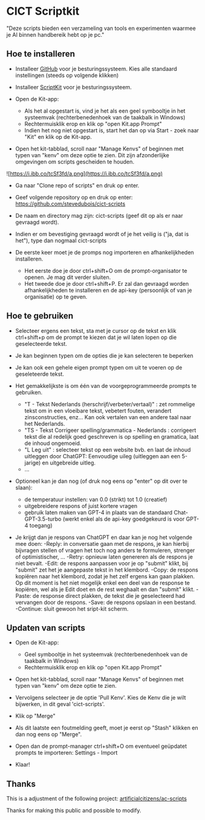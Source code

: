 # CICT Scriptkit

<p>"Deze scripts bieden een verzameling van tools en experimenten waarmee je AI binnen handbereik hebt op je pc."</p>

## Hoe te installeren

- Installeer [GitHub](https://git-scm.com/downloads) voor je besturingssysteem. Kies alle standaard instellingen (steeds op volgende klikken)

- Installeer [ScriptKit](https://www.scriptkit.com/) voor je besturingssysteem.

- Open de Kit-app:
    - Als het al opgestart is, vind je het als een geel symbooltje in het systeemvak (rechterbenedenhoek van de taakbalk in Windows)
    - Rechtermuisklik erop en klik op "open Kit.app Prompt"
    - Indien het nog niet opgestart is, start het dan op via Start - zoek naar "Kit" en klik op de Kit-app. 

- Open het kit-tabblad, scroll naar "Manage Kenvs" of beginnen met typen van "kenv" om deze optie te zien. Dit zijn afzonderlijke omgevingen om scripts gescheiden te houden.

![https://i.ibb.co/tcSf3fd/a.png](https://i.ibb.co/tcSf3fd/a.png)

- Ga naar "Clone repo of scripts" en druk op enter.

- Geef volgende repository op en druk op enter: https://github.com/stevedubois/cict-scripts

- De naam en directory mag zijn: cict-scripts (geef dit op als er naar gevraagd wordt).

- Indien er om bevestiging gevraagd wordt of je het veilig is ("ja, dat is het"), type dan nogmaal cict-scripts

- De eerste keer moet je de promps nog importeren en afhankelijkheden installeren. 
    - Het eerste doe je door ctrl+shift+O om de prompt-organisator te openen. Je mag dit verder sluiten.
    - Het tweede doe je door ctrl+shift+P. Er zal dan gevraagd worden afhankelijkheden te installeren en de api-key (persoonlijk of van je organisatie) op te geven. 

## Hoe te gebruiken

- Selecteer ergens een tekst, sta met je cursor op de tekst en klik ctrl+shift+p om de prompt te kiezen dat je wil laten lopen op die geselecteerde tekst.

- Je kan beginnen typen om de opties die je kan selecteren te beperken

- Je kan ook een gehele eigen prompt typen om uit te voeren op de geseleteerde tekst.

- Het gemakkelijkste is om één van de voorgeprogrammeerde prompts te gebruiken.
    - "T - Tekst Nederlands (herschrijf/verbeter/vertaal)" : zet rommelige tekst om in een vloeibare tekst, vebetert fouten, verandert zinsconstructies, enz... Kan ook vertalen van een andere taal naar het Nederlands.
    - "TS - Tekst Corrigeer spelling/grammatica - Nederlands : corrigeert tekst die al redelijk goed geschreven is op spelling en gramatica, laat de inhoud ongemoeid.
    - "L Leg uit" : selecteer tekst op een website bvb. en laat de inhoud uitleggen door ChatGPT: Eenvoudige uileg (uitleggen aan een 5-jarige) en uitgebreide uitleg.
    - ...

- Optioneel kan je dan nog (of druk nog eens op "enter" op dit over te slaan):
    - de temperatuur instellen: van 0.0 (strikt) tot 1.0 (creatief)
    - uitgebreidere respons of juist kortere vragen
    - gebruik laten maken van GPT-4 in plaats van de standaard Chat-GPT-3.5-turbo (werkt enkel als de api-key goedgekeurd is voor GPT-4 toegang)

- Je krijgt dan je respons van ChatGPT en daar kan je nog het volgende mee doen:
    -Reply: in conversatie gaan met de respons, je kan hierbij bijvragen stellen of vragen het toch nog anders te formuleren, strenger of optimistischer, ...
    -Retry: opnieuw laten genereren als de respons je niet bevalt.
    -Edit: de respons aanpassen voor je op "submit" klikt, bij "submit" zet het je aangepaste tekst in het klembord.
    -Copy: de respons kopiëren naar het klembord, zodat je het zelf ergens kan gaan plakken. Op dit moment is het niet mogelijk enkel een deel van de response te kopiëren, wel als je Edit doet en de rest weghaalt en dan "submit" klikt.
    -Paste: de response direct plakken, de tekst die je geselecteerd had vervangen door de respons.
    -Save: de respons opslaan in een bestand.
    -Continue: sluit gewoon het sript-kit scherm.
    
## Updaten van scripts

- Open de Kit-app:
    - Geel symbooltje in het systeemvak (rechterbenedenhoek van de taakbalk in Windows)
    - Rechtermuisklik erop en klik op "open Kit.app Prompt"
    
- Open het kit-tabblad, scroll naar "Manage Kenvs" of beginnen met typen van "kenv" om deze optie te zien. 

- Vervolgens selecteer je de optie 'Pull Kenv'. Kies de Kenv die je wilt bijwerken, in dit geval 'cict-scripts'.

- Klik op "Merge"

- Als dit laatste een foutmelding geeft, moet je eerst op "Stash" klikken en dan nog eens op "Merge".

- Open dan de prompt-manager ctrl+shift+O om eventueel geüpdatet prompts te importeren: Settings - Import

- Klaar!

## Thanks

This is a adjustment of the following project:
[artificialcitizens/ac-scripts](https://github.com/artificialcitizens/ac-scripts)

Thanks for making this public and possible to modify.